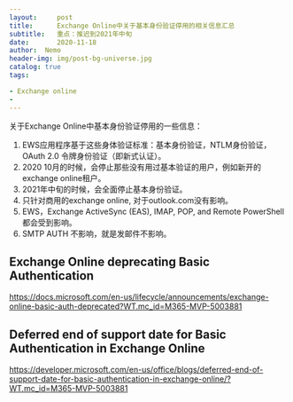```yaml
---
layout:     post
title:      Exchange Online中关于基本身份验证停用的相关信息汇总
subtitle:   重点：推迟到2021年中旬
date:       2020-11-18
author:  Nemo
header-img: img/post-bg-universe.jpg
catalog: true
tags:

- Exchange online
- 
---
```




关于Exchange Online中基本身份验证停用的一些信息：

1. EWS应用程序基于这些身体验证标准：基本身份验证，NTLM身份验证，OAuth 2.0 令牌身份验证（即新式认证）。
2. 2020 10月的时候，会停止那些没有用过基本验证的用户，例如新开的exchange online租户。
3. 2021年中旬的时候，会全面停止基本身份验证。
4. 只针对商用的exchange online, 对于outlook.com没有影响。
5. EWS，Exchange ActiveSync (EAS), IMAP, POP, and Remote PowerShell都会受到影响。
6. SMTP AUTH 不影响，就是发邮件不影响。

## Exchange Online deprecating Basic Authentication

https://docs.microsoft.com/en-us/lifecycle/announcements/exchange-online-basic-auth-deprecated?WT.mc_id=M365-MVP-5003881

## Deferred end of support date for Basic Authentication in Exchange Online

https://developer.microsoft.com/en-us/office/blogs/deferred-end-of-support-date-for-basic-authentication-in-exchange-online/?WT.mc_id=M365-MVP-5003881
